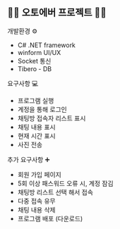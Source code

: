 ## 💪🏼 오토에버 프로젝트 💪🏼

개발환경 ⚙️
* C# .NET framework
* winform UI/UX
* Socket 통신
* Tibero - DB

요구사항 💻
* 프로그램 실행		
* 계정을 통해 로그인	
* 채팅방 접속자 리스트 표시 			
* 채팅 내용 표시 				
* 현재 시간 표시 				
* 사진 전송

추가 요구사항 ➕
* 회원 가입 페이지	
* 5회 이상 패스워드 오류 시, 계정 잠김
* 채팅방 리스트 선택 해서 접속
* 다중 접속 유무				
* 채팅 내용 삭제				
* 프로그램 배포 (다운로드)
